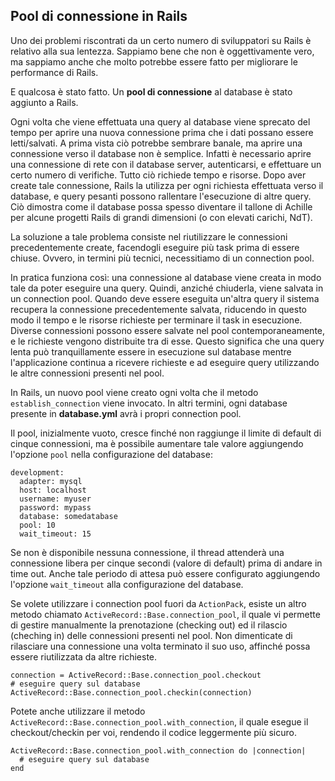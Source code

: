 ## Pool di connessione in Rails

Uno dei problemi riscontrati da un certo numero di sviluppatori su Rails è relativo alla sua lentezza. Sappiamo bene che non è oggettivamente vero, ma sappiamo anche che molto potrebbe essere fatto per migliorare le performance di Rails.

E qualcosa è stato fatto. Un **pool di connessione** al database è stato aggiunto a Rails.

Ogni volta che viene effettuata una query al database viene sprecato del tempo per aprire una nuova connessione prima che i dati possano essere letti/salvati. A prima vista ciò potrebbe sembrare banale, ma aprire una connessione verso il database non è semplice. Infatti è necessario aprire una connessione di rete con il database server, autenticarsi, e effettuare un certo numero di verifiche. Tutto ciò richiede tempo e risorse. Dopo aver create tale connessione, Rails la utilizza per ogni richiesta effettuata verso il database, e query pesanti possono rallentare l'esecuzione di altre query. Ciò dimostra come il database possa spesso diventare il tallone di Achille per alcune progetti Rails di grandi dimensioni (o con elevati carichi, NdT).

La soluzione a tale problema consiste nel riutilizzare le connessioni precedentemente create, facendogli eseguire più task prima di essere chiuse. Ovvero, in termini più tecnici, necessitiamo di un connection pool.

In pratica funziona così: una connessione al database viene creata in modo tale da poter eseguire una query. Quindi, anziché chiuderla, viene salvata in un connection pool. Quando deve essere eseguita un'altra query il sistema recupera la connessione precedentemente salvata, riducendo in questo modo il tempo e le risorse richieste per terminare il task in esecuzione. Diverse connessioni possono essere salvate nel pool contemporaneamente, e le richieste vengono distribuite tra di esse. Questo significa che una query lenta può tranquillamente essere in esecuzione sul database mentre l'applicazione continua a ricevere richieste e ad eseguire query utilizzando le altre connessioni presenti nel pool.

In Rails, un nuovo pool viene creato ogni volta che il metodo `establish_connection` viene invocato. In altri termini, ogni database presente in **database.yml** avrà i propri connection pool.

Il pool, inizialmente vuoto, cresce finché non raggiunge il limite di default di cinque connessioni, ma è possibile aumentare tale valore aggiungendo l'opzione `pool` nella configurazione del database:

	development:
	  adapter: mysql
	  host: localhost
	  username: myuser
	  password: mypass
	  database: somedatabase
	  pool: 10
	  wait_timeout: 15

Se non è disponibile nessuna connessione, il thread attenderà una connessione libera per cinque secondi (valore di default) prima di andare in time out. Anche tale periodo di attesa può essere configurato aggiungendo l'opzione `wait_timeout` alla configurazione del database.

Se volete utilizzare i connection pool fuori da `ActionPack`, esiste un altro metodo chiamato `ActiveRecord::Base.connection_pool`, il quale vi permette di gestire manualmente la prenotazione (checking out) ed il rilascio (cheching in) delle connessioni presenti nel pool. Non dimenticate di rilasciare una connessione una volta terminato il suo uso, affinché possa essere riutilizzata da altre richieste.

	connection = ActiveRecord::Base.connection_pool.checkout
	# eseguire query sul database
	ActiveRecord::Base.connection_pool.checkin(connection)

Potete anche utilizzare il metodo `ActiveRecord::Base.connection_pool.with_connection`, il quale esegue il checkout/checkin per voi, rendendo il codice leggermente più sicuro.

	ActiveRecord::Base.connection_pool.with_connection do |connection|
	  # eseguire query sul database
	end
